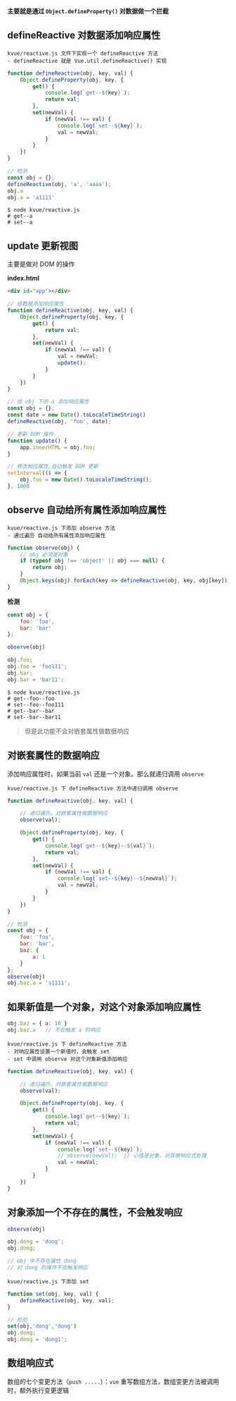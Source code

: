 **主要就是通过 `Object.defineProperty()` 对数据做一个拦截**



## defineReactive 对数据添加响应属性

```
kvue/reactive.js 文件下实现一个 defineReactive 方法
- defineReactive 就是 Vue.util.defineReactive() 实现
```

```js
function defineReactive(obj, key, val) {
    Object.defineProperty(obj, key, {
        get() {
            console.log(`get--${key}`);
            return val;
        },
        set(newVal) {
            if (newVal !== val) {
                console.log(`set--${key}`);
                val = newVal;
            }
        }
    })
}
```

```js
// 检测
const obj = {};
defineReactive(obj, 'a', 'aaaa');
obj.a
obj.a = 'a1111'
```

```shell
$ node kvue/reactive.js
# get--a
# set--a
```



## update 更新视图

主要是做对 DOM 的操作



**index.html**

```html
<div id="app"></div>
```

```js
// 给数据添加响应属性
function defineReactive(obj, key, val) {
    Object.defineProperty(obj, key, {
        get() {
            return val;
        },
        set(newVal) {
            if (newVal !== val) {
                val = newVal;
                update();
            }
        }
    })
}
```

```js
// 给 obj 下的 a 添加响应属性
const obj = {};
const date = new Date().toLocaleTimeString()
defineReactive(obj, 'foo', date);
```

```js
// 更新 DOM 操作 
function update() {
    app.innerHTML = obj.foo;
}
```

```js
// 修改相应属性,自动触发 DOM 更新
setInterval(() => {
    obj.foo = new Date().toLocaleTimeString();
}, 1000
```



## observe 自动给所有属性添加响应属性

```
kvue/reactive.js 下添加 observe 方法
- 通过遍历 自动给所有属性添加响应属性
```

```js
function observe(obj) {
    // obj 必须是对象
    if (typeof obj !== 'object' || obj === null) {
        return obj;
    }
    Object.keys(obj).forEach(key => defineReactive(obj, key, obj[key]));
}
```



**检测**

```js
const obj = {
    foo: 'foo',
    bar: 'bar'
};

observe(obj)

obj.foo;
obj.foo = 'foo111';
obj.bar;
obj.bar = 'bar11';
```

```shell
$ node kvue/reactive.js
# get--foo--foo
# set--foo--foo111
# get--bar--bar
# set--bar--bar11
```



> 但是此功能不会对嵌套属性做数据响应



## 对嵌套属性的数据响应

添加响应属性时，如果当前 `val`  还是一个对象。那么就递归调用 `observe`

```
kvue/reactive.js 下 defineReactive 方法中递归调用 observe
```

```js
function defineReactive(obj, key, val) {

    // 递归遍历，对嵌套属性做数据响应
    observe(val);

    Object.defineProperty(obj, key, {
        get() {
            console.log(`get--${key}--${val}`);
            return val;
        },
        set(newVal) {
            if (newVal !== val) {
                console.log(`set--${key}--${newVal}`);
                val = newVal;
            }
        }
    })
}
```

```js
// 检测
const obj = {
    foo: 'foo',
    bar: 'bar',
    baz: {
        a: 1
    }
};
observe(obj)
obj.baz.a = 's1111';
```



## 如果新值是一个对象，对这个对象添加响应属性

```js
obj.baz = { a: 10 }
obj.baz.a	// 不会触发 a 的响应
```

```
kvue/reactive.js 下 defineReactive 方法
- 对响应属性设置一个新值时，会触发 set
- set 中调用 observe 对这个对象新值添加响应
```

```js
function defineReactive(obj, key, val) {

    // 递归遍历，对嵌套属性做数据响应
    observe(val);

    Object.defineProperty(obj, key, {
        get() {
            console.log(`get--${key}`);
            return val;
        },
        set(newVal) {
            if (newVal !== val) {
                console.log(`set--${key}`);
                // observe(newVal);  // 心值是对象，对其做响应式处理
                val = newVal;
            }
        }
    })
}
```



## 对象添加一个不存在的属性，不会触发响应

```js
observe(obj)

obj.dong = 'dong';
obj.dong;

// obj 中不存在属性 dong
// 对 dong 的操作不会触发响应
```

```
kvue/reactive.js 下添加 set
```

```js
function set(obj, key, val) {
    defineReactive(obj, key, val);
}
```

```js
// 检验
set(obj,'dong','dong')
obj.dong;
obj.dong = 'dong1';
```



## 数组响应式

数组的七个变更方法（`push .....`）：`vue` 重写数组方法，数组变更方法被调用时，额外执行变更逻辑

